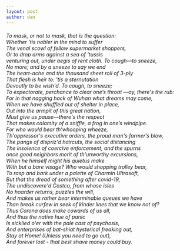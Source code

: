 ```yaml
---
layout: post
author: dan
---
```

<h6>
﻿To mask, or not to mask, that is the question:<br/>
Whether 'tis nobler in the mind to suffer<br/>
The venal scowl of fellow supermarket shoppers,<br/>
Or to drop arms against a sea of ‘tussis<br/>
venturing out, under aegis of rent cloth. To cough—to sneeze,<br/>
No more; and by a sneeze to say we end<br/>
The heart-ache and the thousand sheet roll of 3-ply<br/>
That flesh is heir to: 'tis a sternutation<br/>
Devoutly to be wish'd. To cough, to sneeze;<br/>
To expectorate, perchance to clear one’s throat —ay, there's the rub:<br/>
For in that nagging hack of Wuhan what dreams may come,<br/>
When we have shuffled out of shelter in place,<br/>
Out into the armpit of this great nation,<br/>
Must give us pause—there's the respect<br/>
That makes calamity of a sniffle, a frog in one’s windpipe.<br/>
For who would bear th’whooping wheeze,<br/>
Th'oppressor's executive orders, the proud man's farmer’s blow,<br/>
The pangs of dispriz'd haircuts, the social distancing<br/>
The insolence of coercive enforcement, and the spurns<br/>
once good neighbors merit of th'unworthy excursions,<br/>
When he himself might his quietus make<br/>
With but a bare visage? Who would shopping trolley bear,<br/>
To rasp and bark under a palette of Charmin Ultrasoft,<br/>
But that the dread of something after covid-19,<br/>
The undiscovere'd Costco, from whose isles<br/>
No hoarder returns, puzzles the will,<br/>
And makes us rather bear interminable queues we have<br/>
Than break curfew in seek of kinder lines that we know not of?<br/>
Thus Corona does make cowards of us all,<br/>
And thus the native hue of panic<br/>
Is sicklied o'er with the pale cast of psychosis,<br/>
And enterprises of bat-shiat hysterical freaking out,<br/>
Stay at Home! (Unless you need to go out),<br/>
And forever lost - that best shave money could buy.<br/>
</h6>